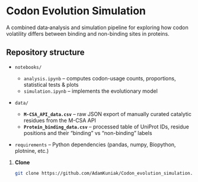 # Codon Evolution Simulation

A combined data‐analysis and simulation pipeline for exploring how codon volatility differs between binding and non-binding sites in proteins.

## Repository structure

- `notebooks/`  
  - `analysis.ipynb` – computes codon-usage counts, proportions, statistical tests & plots  
  - `simulation.ipynb` – implements the evolutionary model

- `data/`  
  - **`M-CSA_API_data.csv`** – raw JSON export of manually curated catalytic residues from the M-CSA API  
  - **`Protein_binding_data.csv`** – processed table of UniProt IDs, residue positions and their “binding” vs “non-binding” labels  


- `requirements` – Python dependencies (pandas, numpy, Biopython, plotnine, etc.)

1. **Clone**  
   ```bash
   git clone https://github.com/AdamKuniak/Codon_evolution_simulation.git
